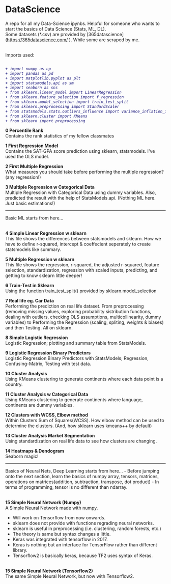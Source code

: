 # DataScience
A repo for all my Data-Science ipynbs. Helpful for someone who wants to start the basics of Data Science (Stats, ML, DL). <br>
Some datasets (*.csv) are provided by [365datascience] (https://365datascience.com/ ). While some are scraped by me.<br><br>

Imports used:
<i>
```diff

+ import numpy as np
+ import pandas as pd
+ import matplotlib.pyplot as plt
+ import statsmodels.api as sm
+ import seaborn as sns
+ from sklearn.linear_model import LinearRegression
+ from sklearn.feature_selection import f_regression
+ from sklearn.model_selection import train_test_split
+ from sklearn.preprocessing import StandardScaler
+ from statsmodels.stats.outliers_influence import variance_inflation_factor
+ from sklearn.cluster import KMeans
+ from sklearn import preprocessing
```
</i>  

<b>0 Percentile Rank</b><br>
Contains the rank statistics of my fellow classmates

<b>1 First Regression Model</b><br>
Contains the SAT-GPA score prediction using sklearn, statsmodels. I've used the OLS model.

<b>2 First Multiple Regression</b><br>
What measures you should take before performing the multiple regression? (any regression!)

<b>3 Multiple Regression w Categorical Data</b><br>
Multiple Regression with Categorical Data using dummy variables. Also, predicted the result with the help of StatsModels.api.
(Nothing ML here. Just basic estimations!)

<hr>
Basic ML starts from here...
<br><br>

<b>4 Simple Linear Regression w sklearn</b><br>
This file shows the differences between statsmodels and sklearn. How we have to define r-squared, intercept & coeffecient seperately to create statsmodels like summary.

<b>5 Multiple Regression w sklearn</b><br>
This file shows the regression, r-squared, the adjusted r-squared, feature selection, standardization, regression with scaled inputs, predicting, and getting to know sklearn little deeper!

<b>6 Train-Test in Sklearn</b><br>
Using the function train_test_split() provided by sklearn.model_selection

<b>7 Real life eg. Car Data</b><br>
Performing the prediction on real life dataset. From preprocessing (removing missing values, exploring probability sistribution functions, dealing with outliers, checking OLS assumptions, multicollinearity, dummy variables) 
to Performing the Regression (scaling, spliting, weights & biases) and then Testing. All on sklearn.

<b>8 Simple Logistic Regression</b><br>
Logistic Regression; plotting and summary table from StatsModels.

<b>9 Logistic Regression Binary Predictors</b><br>
Logistic Regression Binary Predictors with StatsModels; Regression, Confusing-Matrix, Testing with test data.

<b>10 Cluster Analysis</b><br>
Using KMeans clustering to generate continents where each data point is a country.

<b>11 Cluster Analysis w Categorical Data</b><br>
Using KMeans clustering to generate continents where language, continents are dummy variables.

<b>12 Clusters with WCSS, Elbow method</b><br>
Within Clusters Sum of Squares(WCSS). How elbow method can be used to determine the clusters. (And, how sklearn uses kmeans++ by default)

<b>13 Cluster Analysis Market Segmentation</b><br>
Using standardization on real life data to see how clusters are changing.

<b>14 Heatmaps & Dendogram</b><br>
Seaborn magic! 

<hr>
Basics of Neural Nets, Deep Learning starts from here...
- Before jumping onto the next section, learn the basics of numpy array, tensors, matrices, operations on matrices(addition, subtraction, transpose, dot product)
- In terms of programming, tensor is no different than ndarray.
<br><br>

<b>15 Simple Neural Network (Numpy)</b><br>
A Simple Neural Network made with numpy.

- Will work on Tensorflow from now onwards. 
- sklearn does not provide with functions regrading neural networks. 
- sklearn is useful in preprocessing (i.e. clustering, random forests, etc.) 
- The theory is same but syntax changes a little.
- Keras was integrated with tensorflow in 2017. 
- Keras is nothing but an interface for TensorFlow rather than different library.
- Tensorflow2 is basically keras, because TF2 uses syntax of Keras.
<br><br>

<b>15 Simple Neural Network (Tensorflow2)</b><br>
The same Simple Neural Network, but now with Tensorflow2.


